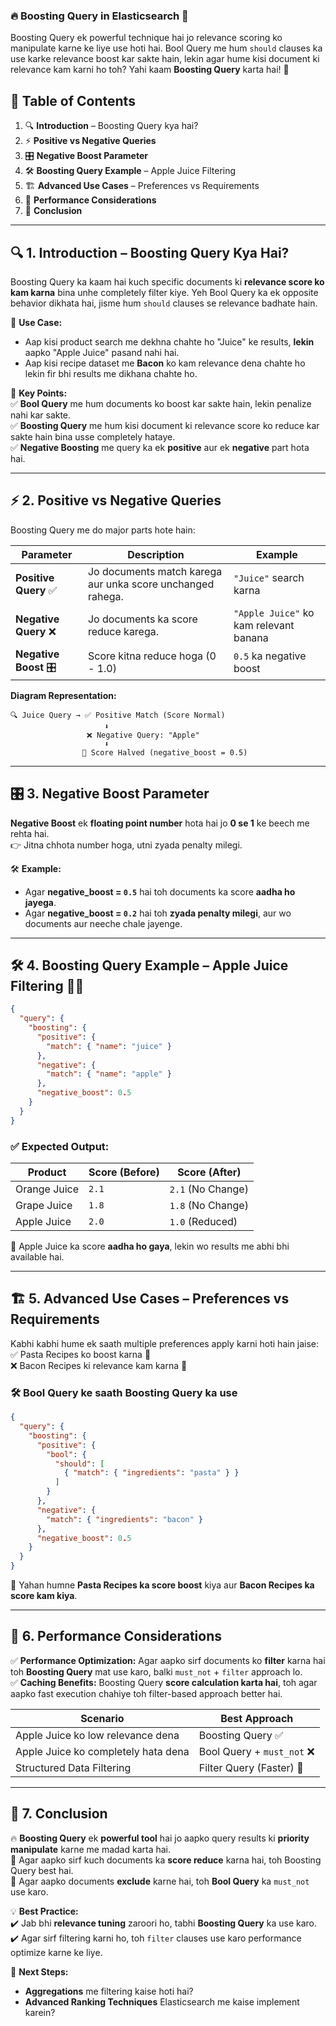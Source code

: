 ### 🔥 Boosting Query in Elasticsearch 🚀  

Boosting Query ek powerful technique hai jo relevance scoring ko manipulate karne ke liye use hoti hai. Bool Query me hum `should` clauses ka use karke relevance boost kar sakte hain, lekin agar hume kisi document ki relevance kam karni ho toh? Yahi kaam **Boosting Query** karta hai! 🎯  

## 📌 Table of Contents  
1. 🔍 **Introduction** – Boosting Query kya hai?  
2. ⚡ **Positive vs Negative Queries**  
3. 🎛 **Negative Boost Parameter**  
4. 🛠 **Boosting Query Example** – Apple Juice Filtering  
5. 🏗 **Advanced Use Cases** – Preferences vs Requirements  
6. 🎯 **Performance Considerations**  
7. 🏁 **Conclusion**  

---  

## 🔍 1. Introduction – Boosting Query Kya Hai?  
Boosting Query ka kaam hai kuch specific documents ki **relevance score ko kam karna** bina unhe completely filter kiye. Yeh Bool Query ka ek opposite behavior dikhata hai, jisme hum `should` clauses se relevance badhate hain.  

🚀 **Use Case:**  
- Aap kisi product search me dekhna chahte ho "Juice" ke results, **lekin** aapko "Apple Juice" pasand nahi hai.  
- Aap kisi recipe dataset me **Bacon** ko kam relevance dena chahte ho lekin fir bhi results me dikhana chahte ho.  

📌 **Key Points:**  
✅ **Bool Query** me hum documents ko boost kar sakte hain, lekin penalize nahi kar sakte.  
✅ **Boosting Query** me hum kisi document ki relevance score ko reduce kar sakte hain bina usse completely hataye.  
✅ **Negative Boosting** me query ka ek **positive** aur ek **negative** part hota hai.  

---  

## ⚡ 2. Positive vs Negative Queries  
Boosting Query me do major parts hote hain:  

| Parameter | Description | Example |
|-----------|------------|---------|
| **Positive Query** ✅ | Jo documents match karega aur unka score unchanged rahega. | `"Juice"` search karna |
| **Negative Query** ❌ | Jo documents ka score reduce karega. | `"Apple Juice"` ko kam relevant banana |
| **Negative Boost** 🎛 | Score kitna reduce hoga (0 - 1.0) | `0.5` ka negative boost |  

**Diagram Representation:**  
```
🔍 Juice Query → ✅ Positive Match (Score Normal)
                     ⬇
                 ❌ Negative Query: "Apple"
                     ⬇
                🔽 Score Halved (negative_boost = 0.5)
```  

---  

## 🎛 3. Negative Boost Parameter  
**Negative Boost** ek **floating point number** hota hai jo **0 se 1** ke beech me rehta hai.  
👉 Jitna chhota number hoga, utni zyada penalty milegi.  

🛠 **Example:**  
- Agar **negative_boost = `0.5`** hai toh documents ka score **aadha ho jayega**.  
- Agar **negative_boost = `0.2`** hai toh **zyada penalty milegi**, aur wo documents aur neeche chale jayenge.  

---  

## 🛠 4. Boosting Query Example – Apple Juice Filtering 🍏🍹  
```json
{
  "query": {
    "boosting": {
      "positive": {
        "match": { "name": "juice" }
      },
      "negative": {
        "match": { "name": "apple" }
      },
      "negative_boost": 0.5
    }
  }
}
```  

### ✅ **Expected Output:**  
| Product | Score (Before) | Score (After) |
|---------|--------------|--------------|
| Orange Juice | `2.1` | `2.1` (No Change) |
| Grape Juice | `1.8` | `1.8` (No Change) |
| Apple Juice | `2.0` | `1.0` (Reduced) |

📌 Apple Juice ka score **aadha ho gaya**, lekin wo results me abhi bhi available hai.  

---

## 🏗 5. Advanced Use Cases – Preferences vs Requirements  
Kabhi kabhi hume ek saath multiple preferences apply karni hoti hain jaise:  
✅ Pasta Recipes ko boost karna 🍝  
❌ Bacon Recipes ki relevance kam karna 🥓  

### 🛠 **Bool Query ke saath Boosting Query ka use**  
```json
{
  "query": {
    "boosting": {
      "positive": {
        "bool": {
          "should": [
            { "match": { "ingredients": "pasta" } }
          ]
        }
      },
      "negative": {
        "match": { "ingredients": "bacon" }
      },
      "negative_boost": 0.5
    }
  }
}
```

📌 Yahan humne **Pasta Recipes ka score boost** kiya aur **Bacon Recipes ka score kam kiya**.   

---  

## 🎯 6. Performance Considerations  
✅ **Performance Optimization:** Agar aapko sirf documents ko **filter** karna hai toh **Boosting Query** mat use karo, balki `must_not` + `filter` approach lo.  
✅ **Caching Benefits:** Boosting Query **score calculation karta hai**, toh agar aapko fast execution chahiye toh filter-based approach better hai.  

| Scenario | Best Approach |
|----------|--------------|
| Apple Juice ko low relevance dena | Boosting Query ✅ |
| Apple Juice ko completely hata dena | Bool Query + `must_not` ❌ |
| Structured Data Filtering | Filter Query (Faster) 🚀 |

---

## 🏁 7. Conclusion  
🔥 **Boosting Query** ek **powerful tool** hai jo aapko query results ki **priority manipulate** karne me madad karta hai.  
🔹 Agar aapko sirf kuch documents ka **score reduce** karna hai, toh Boosting Query best hai.  
🔹 Agar aapko documents **exclude** karne hai, toh **Bool Query** ka `must_not` use karo.  

💡 **Best Practice:**  
✔️ Jab bhi **relevance tuning** zaroori ho, tabhi **Boosting Query** ka use karo.  
✔️ Agar sirf filtering karni ho, toh `filter` clauses use karo performance optimize karne ke liye.  

🚀 **Next Steps:**  
- **Aggregations** me filtering kaise hoti hai?  
- **Advanced Ranking Techniques** Elasticsearch me kaise implement karein?  

